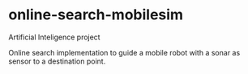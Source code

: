# online-search-mobilesim
Artificial Inteligence project

Online search implementation to guide a mobile robot with a sonar as sensor to a destination point.
